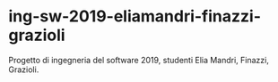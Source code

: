 # ing-sw-2019-eliamandri-finazzi-grazioli
Progetto di ingegneria del software 2019, studenti Elia Mandri, Finazzi, Grazioli.
